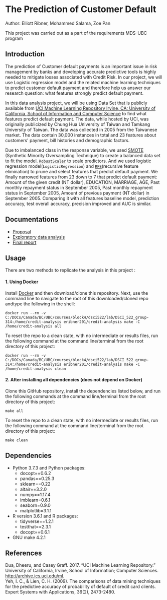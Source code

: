 # The Prediction of Customer Default  

Author: Elliott Ribner, Mohammed Salama, Zoe Pan  

This project was carried out as a part of the requirements MDS-UBC program  

## Introduction

The prediction of Customer default payments is an important issue in risk management by banks and developing accurate predictive tools is highly needed to mitigate losses associated with Credit Risk. In our project, we will use Logistic regression model and the related machine learning techniques to predict customer default payment and therefore help us answer our research question: what features strongly predict default payment.  

In this data analysis project, we will be using Data Set that is publicly available from [UCI Machine Learning Repository Irvine, CA: University of California, School of Information and Computer Science](https://archive.ics.uci.edu/ml/datasets/default+of+credit+card+clients) to find what features predict default payment. The data, while hosted by UCI, was originally publicized by Chung Hua University of Taiwan and Tamkang University of Taiwan. The data was collected in 2005 from the Taiwanese market. The data contain 30,000 instances in total and 23 features about customers' payment, bill histories and demographic factors.  

Due to imbalanced class in the response variable, we used [SMOTE](https://imbalanced-learn.readthedocs.io/en/stable/generated/imblearn.over_sampling.SMOTE.html) (Synthetic Minority Oversampling Technique) to create a balanced data set to fit the model. [`RobustScaler`](https://scikit-learn.org/stable/modules/generated/sklearn.preprocessing.RobustScaler.html) to scale predictors. And we used logistic regression model(`LogisticRegression`) and [`RFE`](https://scikit-learn.org/stable/modules/generated/sklearn.feature_selection.RFE.html#sklearn.feature_selection.RFE)(recursive feature elimination) to prune and select features that predict default payment. We finally narrowed features from 23 down to 7 that predict default payment: Amount of the given credit (NT dollar), EDUCATION, MARRIAGE, AGE, Past monthly repayment status in September 2005, Past monthly repayment status in September 2005, Amount of previous payment (NT dollar) in September 2005. Comparing it with all features baseline model, prediction accuracy, test overall accuracy, precision improved and AUC is similar.
 
## Documentations

- [Proposal](doc/Proposal.md)  
- [Exploratory data analysis](doc/eda.ipynb)  
- [Final report](https://ubc-mds.github.io/DSCI_522_group-314/doc/final_report.html)  

## Usage


There are two methods to replicate the analysis in this project : 

#### 1. Using Docker

Install [Docker](https://www.docker.com/get-started) and then download/clone this repository. Next, use the command line to navigate to the root of this downloaded/cloned repo andtype the following in the shell:

```
docker run --rm -v C:/DOCs/Canada/BC/UBC/courses/block4/dsci522/lab/DSCI_522_group-314:/home/credit-analysis eribner201/credit-analysis make -C /home/credit-analysis all
```

To reset the repo to a clean state, with no intermediate or results files, run the following command at the command line/terminal from the root directory of this project:

```
docker run --rm -v C:/DOCs/Canada/BC/UBC/courses/block4/dsci522/lab/DSCI_522_group-314:/home/credit-analysis eribner201/credit-analysis make -C /home/credit-analysis clean
```

#### 2. After installing all dependencies (does not depend on Docker)

Clone this GitHub repository, install the dependencies listed below, and run the following commands at the command line/terminal from the root directory of this project:

```
make all
```

To reset the repo to a clean state, with no intermediate or results files, run the following command at the command line/terminal from the root directory of this project:

```
make clean
```

## Dependencies

  - Python 3.7.3 and Python packages:
      - docopt==0.6.2
      - pandas==0.25.3
      - sklearn==0.22
      - altair==3.2.0
      - numpy==1.17.4
      - imblearn=0.6.1
      - seaborn=0.9.0
      - matplotlib=3.1.1
  - R version 3.6.1 and R packages:
      - tidyverse==1.2.1
      - testthat==2.3.1
      - docopt==0.6.1
  - GNU make 4.2.1 
      
## References  

Dua, Dheeru, and Casey Graff. 2017. “UCI Machine Learning Repository.” University of California, Irvine, School of Information; Computer Sciences. http://archive.ics.uci.edu/ml.  
Yeh, I. C., & Lien, C. H. (2009). The comparisons of data mining techniques for the predictive accuracy of probability of default of credit card clients. Expert Systems with Applications, 36(2), 2473-2480.  



